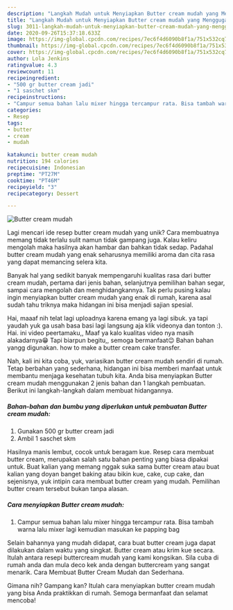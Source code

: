 ```yaml
---
description: "Langkah Mudah untuk Menyiapkan Butter cream mudah yang Menggugah Selera"
title: "Langkah Mudah untuk Menyiapkan Butter cream mudah yang Menggugah Selera"
slug: 3011-langkah-mudah-untuk-menyiapkan-butter-cream-mudah-yang-menggugah-selera
date: 2020-09-26T15:37:18.633Z
image: https://img-global.cpcdn.com/recipes/7ec6f4d6090b8f1a/751x532cq70/butter-cream-mudah-foto-resep-utama.jpg
thumbnail: https://img-global.cpcdn.com/recipes/7ec6f4d6090b8f1a/751x532cq70/butter-cream-mudah-foto-resep-utama.jpg
cover: https://img-global.cpcdn.com/recipes/7ec6f4d6090b8f1a/751x532cq70/butter-cream-mudah-foto-resep-utama.jpg
author: Lola Jenkins
ratingvalue: 4.3
reviewcount: 11
recipeingredient:
- "500 gr butter cream jadi"
- "1 saschet skm"
recipeinstructions:
- "Campur semua bahan lalu mixer hingga tercampur rata. Bisa tambah warna lalu mixer lagi kemudian masukan ke papping bag"
categories:
- Resep
tags:
- butter
- cream
- mudah

katakunci: butter cream mudah 
nutrition: 194 calories
recipecuisine: Indonesian
preptime: "PT27M"
cooktime: "PT46M"
recipeyield: "3"
recipecategory: Dessert

---
```



![Butter cream mudah](https://img-global.cpcdn.com/recipes/7ec6f4d6090b8f1a/751x532cq70/butter-cream-mudah-foto-resep-utama.jpg)

Lagi mencari ide resep butter cream mudah yang unik? Cara membuatnya memang tidak terlalu sulit namun tidak gampang juga. Kalau keliru mengolah maka hasilnya akan hambar dan bahkan tidak sedap. Padahal butter cream mudah yang enak seharusnya memiliki aroma dan cita rasa yang dapat memancing selera kita.

Banyak hal yang sedikit banyak mempengaruhi kualitas rasa dari butter cream mudah, pertama dari jenis bahan, selanjutnya pemilihan bahan segar, sampai cara mengolah dan menghidangkannya. Tak perlu pusing kalau ingin menyiapkan butter cream mudah yang enak di rumah, karena asal sudah tahu triknya maka hidangan ini bisa menjadi sajian spesial.

Hai, maaaf nih telat lagi uploadnya karena emang ya lagi sibuk. ya tapi yaudah yuk ga usah basa basi lagi langsung aja klik videonya dan tonton :). Hai. ini video peertamaku,, Maaf ya kalo kualitas video nya masih alakadarnya😁 Tapi biarpun begitu,, semoga bermanfaat😉 Bahan bahan yangg digunakan. how to make a butter cream cake transfer.


Nah, kali ini kita coba, yuk, variasikan butter cream mudah sendiri di rumah. Tetap berbahan yang sederhana, hidangan ini bisa memberi manfaat untuk membantu menjaga kesehatan tubuh kita. Anda bisa menyiapkan Butter cream mudah menggunakan 2 jenis bahan dan 1 langkah pembuatan. Berikut ini langkah-langkah dalam membuat hidangannya.

<!--inarticleads1-->

##### Bahan-bahan dan bumbu yang diperlukan untuk pembuatan Butter cream mudah:

1. Gunakan 500 gr butter cream jadi
1. Ambil 1 saschet skm


Hasilnya manis lembut, cocok untuk beragam kue. Resep cara membuat butter cream, merupakan salah satu bahan penting yang biasa dipakai untuk. Buat kalian yang memang nggak suka sama butter cream atau buat kalian yang doyan banget baking atau bikin kue, cake, cup cake, dan sejenisnya, yuk intipin cara membuat butter cream yang mudah. Pemilihan butter cream tersebut bukan tanpa alasan. 

<!--inarticleads2-->

##### Cara menyiapkan Butter cream mudah:

1. Campur semua bahan lalu mixer hingga tercampur rata. Bisa tambah warna lalu mixer lagi kemudian masukan ke papping bag


Selain bahannya yang mudah didapat, cara buat butter cream juga dapat dilakukan dalam waktu yang singkat. Butter cream atau krim kue secara. Itulah antara resepi buttercream mudah yang kami kongsikan. Sila cuba di rumah anda dan mula deco kek anda dengan buttercream yang sangat menarik. Cara Membuat Butter Cream Mudah dan Sederhana. 

Gimana nih? Gampang kan? Itulah cara menyiapkan butter cream mudah yang bisa Anda praktikkan di rumah. Semoga bermanfaat dan selamat mencoba!
